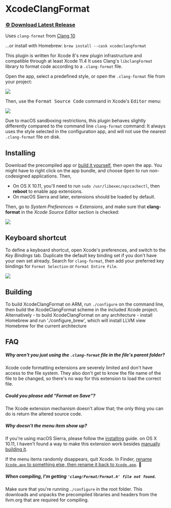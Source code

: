 # XcodeClangFormat

### [⚙ Download Latest Release](https://github.com/mapbox/XcodeClangFormat/releases/latest)
Uses `clang-format` from [Clang 10](https://releases.llvm.org/10.0.0/tools/clang/docs/ClangFormat.html)

...or install with Homebrew: `brew install --cask xcodeclangformat`

This plugin is written for Xcode 8's new plugin infrastructure and compatible through at least Xcode 11.4 It uses Clang's `libclangFormat` library to format code according to a `.clang-format` file.

Open the app, select a predefined style, or open the `.clang-format` file from your project:

![](screenshot-config.png)

Then, use the <kbd>Format Source Code</kbd> command in Xcode's <kbd>Editor</kbd> menu:

![](screenshot-format.png)

Due to macOS sandboxing restrictions, this plugin behaves slightly differently compared to the command line `clang-format` command: It always uses the style selected in the configuration app, and will not use the nearest `.clang-format` file on disk.


## Installing

Download the precompiled app or [build it yourself](#building), then open the app. You might have to right click on the app bundle, and choose <kbd>Open</kbd> to run non-codesigned applications. Then,

* On OS X 10.11, you'll need to run `sudo /usr/libexec/xpccachectl`, then **reboot** to enable app extensions.
* On macOS Sierra and later, extensions should be loaded by default.

Then, go to *System Preferences* → *Extensions*, and make sure that **clang-format** in the *Xcode Source Editor* section is checked:

![](screenshot-extensions.png)


## Keyboard shortcut

To define a keyboard shortcut, open Xcode's preferences, and switch to the *Key Bindings* tab. Duplicate the default key binding set if you don't have your own set already. Search for `clang-format`, then add your preferred key bindings for `Format Selection` or `Format Entire File`.

![](screenshot-shortcut.png)


## Building

To build XcodeClangFormat on ARM, run `./configure` on the command line, then build the XcodeClangFormat scheme in the included Xcode project.
Alternatively - to build XcodeClangFormat on any architecture - install Homebrew and run './configure_brew', which will install LLVM view Homebrew for the current architecture 

## FAQ

##### Why aren't you just using the `.clang-format` file in the file's parent folder?
Xcode code formatting extensions are severely limited and don't have access to the file system. They also don't get to know the file name of the file to be changed, so there's no way for this extension to load the correct file.

##### Could you please add “Format on Save”?
The Xcode extension mechanism doesn't allow that; the only thing you can do is return the altered source code.

##### Why doesn't the menu item show up?
If you're using macOS Sierra, please follow the [installing](#installing) guide. on OS X 10.11, I haven't found a way to make this extension work besides [manually building it](#building).

If the menu items randomly disappears, quit Xcode. In Finder, [rename `Xcode.app` to something else, then rename it back to `Xcode.app`](https://stackoverflow.com/a/48893833). 🤯

##### When compiling, I'm getting `'clang/Format/Format.h' file not found`.
Make sure that you're running `./configure` in the root folder. This downloads and unpacks the precompiled libraries and headers from the llvm.org that are required for compiling.
